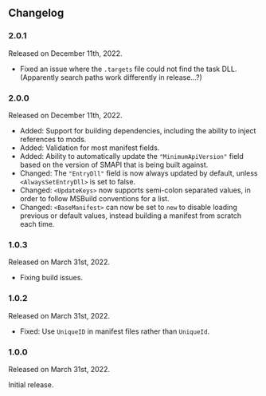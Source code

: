 ## Changelog

### 2.0.1
Released on December 11th, 2022.

* Fixed an issue where the `.targets` file could not find the task DLL.
  (Apparently search paths work differently in release...?)


### 2.0.0
Released on December 11th, 2022.

* Added: Support for building dependencies, including the ability to inject
  references to mods.
* Added: Validation for most manifest fields.
* Added: Ability to automatically update the `"MinimumApiVersion"` field based
  on the version of SMAPI that is being built against.
* Changed: The `"EntryDll"` field is now always updated by default, unless
  `<AlwaysSetEntryDll>` is set to false.
* Changed: `<UpdateKeys>` now supports semi-colon separated values, in order to
  follow MSBuild conventions for a list.
* Changed: `<BaseManifest>` can now be set to `new` to disable loading previous or
  default values, instead building a manifest from scratch each time.


### 1.0.3
Released on March 31st, 2022.

* Fixing build issues.


### 1.0.2
Released on March 31st, 2022.

* Fixed: Use `UniqueID` in manifest files rather than `UniqueId`.


### 1.0.0
Released on March 31st, 2022.

Initial release.
